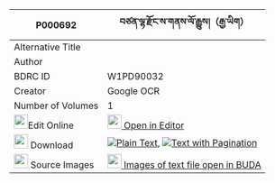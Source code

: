 |P000692|བཙན་ལྷ་རྫོང་ས་གནས་ལོ་རྒྱུས།（རྒྱ་ཡིག） 
| --- | --- 
|Alternative Title |
|Author | 
|BDRC ID | W1PD90032
|Creator | Google OCR
|Number of Volumes| 1
|<img width="25" src="https://img.icons8.com/color/25/000000/edit-property.png">Edit Online| [<img width="25" src="https://avatars.githubusercontent.com/u/45091458?s=200&v=4"> Open in Editor](http://editor.openpecha.org/P000692)
|<img width="25" src="https://img.icons8.com/fluent/48/000000/download-2.png"/>  Download | [![](https://img.icons8.com/color/20/000000/txt.png)Plain Text](https://github.com/Openpecha/P000692/releases/download/v1/tsenlha_dzong_sane_logyu_gyayi_plain_P000692.zip), [![](https://img.icons8.com/color/20/000000/txt.png)Text with Pagination](https://github.com/Openpecha/P000692/releases/download/v1/tsenlha_dzong_sane_logyu_gyayi_pages_P000692.zip)
|<img width="25" src="https://img.icons8.com/plasticine/100/000000/pictures-folder.png"/>  Source Images | [<img width="25" src="https://library.bdrc.io/icons/BUDA-small.svg"> Images of text file open in BUDA](https://library.bdrc.io/show/bdr:W1PD90032)